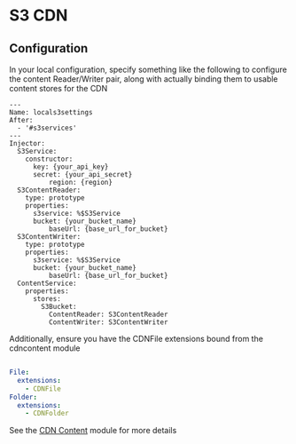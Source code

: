 # S3 CDN 

## Configuration

In your local configuration, specify something like the following to configure
the content Reader/Writer pair, along with actually binding them to usable 
content stores for the CDN 

    ---
    Name: locals3settings
    After: 
      - '#s3services'
    ---
	Injector:
	  S3Service:
	    constructor:
	      key: {your_api_key}
	      secret: {your_api_secret}
              region: {region}
	  S3ContentReader:
	    type: prototype
	    properties:
	      s3service: %$S3Service
	      bucket: {your_bucket_name}
              baseUrl: {base_url_for_bucket}
	  S3ContentWriter:
	    type: prototype
	    properties:
	      s3service: %$S3Service
	      bucket: {your_bucket_name}
              baseUrl: {base_url_for_bucket}
	  ContentService:
	    properties:
	      stores:
            S3Bucket:
              ContentReader: S3ContentReader
              ContentWriter: S3ContentWriter

Additionally, ensure you have the CDNFile extensions bound from the cdncontent
module

```yml

File:
  extensions:
    - CDNFile
Folder: 
  extensions:
    - CDNFolder

```

See the [CDN Content](https://github.com/silverstripe-australia/silverstripe-cdncontent) module
for more details

